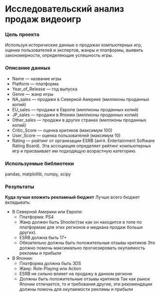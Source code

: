 # Исследовательский анализ продаж видеоигр

### Цель проекта 
Используя исторические данные о продажах компьютерных игр, оценки пользователей и экспертов, жанры и платформы, выявить закономерности, определяющие успешность игры.

### Описание данных

- Name — название игры
- Platform — платформа
- Year_of_Release — год выпуска
- Genre — жанр игры
- NA_sales — продажи в Северной Америке (миллионы проданных копий)
- EU_sales — продажи в Европе (миллионы проданных копий)
- JP_sales — продажи в Японии (миллионы проданных копий)
- Other_sales — продажи в других странах (миллионы проданных копий)
- Critic_Score — оценка критиков (максимум 100)
- User_Score — оценка пользователей (максимум 10)
- Rating — рейтинг от организации ESRB (англ. Entertainment Software Rating Board). Эта ассоциация определяет рейтинг компьютерных игр и присваивает им подходящую возрастную категорию.


### Используемые библиотеки 
pandas, matplotlib, numpy, scipy

### Результаты

**Куда лучше вложить рекламный бюджет**
Лучше всего бюджет вкладывать:
* В Северной Америки или Европе: 
    * Платформа: PS4
    * Жанр должен быть Shooter(так как он находится в топе по платформам для этих регионов и медиана продаж больше других).
    * ESRB должна быть 17+
    * Обязательно должны быть положительные отзывы критиков
    Это должно помочь максимально прогнозировать окупаемость рекламы и прибыли
* В Японии:
    * Платформа должна быть 3DS
    * Жанр: Role-Playing или Action
    * ESRB не сильно влияет на продажу в данном регионе
    * Должны быть положительные отзывы критиков
    Так как рынок Японии отличается, то и требования другие, эти рекомендации должны помочь для окупаемости рекламы и прибыли